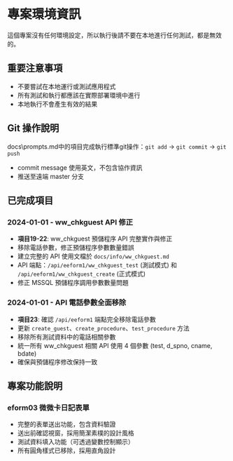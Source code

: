 # 專案環境資訊

這個專案沒有任何環境設定，所以執行後請不要在本地進行任何測試，都是無效的。

## 重要注意事項
- 不要嘗試在本地運行或測試應用程式
- 所有測試和執行都應該在實際部署環境中進行
- 本地執行不會產生有效的結果

## Git 操作說明

docs\prompts.md中的項目完成執行標準git操作：`git add` → `git commit` → `git push`
- commit message 使用英文，不包含協作資訊
- 推送至遠端 master 分支

## 已完成項目

### 2024-01-01 - ww_chkguest API 修正
- **項目19-22**: ww_chkguest 預儲程序 API 完整實作與修正
- 移除電話參數，修正預儲程序參數數量錯誤
- 建立完整的 API 使用文檔於 `docs/info/ww_chkguest.md`
- API 端點：`/api/eeform1/ww_chkguest_test` (測試模式) 和 `/api/eeform1/ww_chkguest_create` (正式模式)
- 修正 MSSQL 預儲程序調用參數數量問題

### 2024-01-01 - API 電話參數全面移除
- **項目23**: 確認 `/api/eeform1` 端點完全移除電話參數
- 更新 `create_guest`、`create_procedure`、`test_procedure` 方法
- 移除所有測試資料中的電話相關參數
- 統一所有 ww_chkguest 相關 API 使用 4 個參數 (test, d_spno, cname, bdate)
- 確保與預儲程序修改保持一致

## 專案功能說明

### eform03 微微卡日記表單
- 完整的表單送出功能，包含資料驗證
- 送出前確認視窗，採用簡潔素樸的設計風格
- 測試資料填入功能（可透過變數控制顯示）
- 所有圓角樣式已移除，採用直角設計